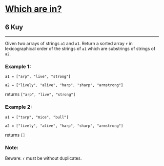 <h1><a href="https://www.codewars.com/kata/550554fd08b86f84fe000a58">Which are in?</a></h1>
<h2>6 Kuy</h2>
<hr>
<p>Given two arrays of strings <code>a1</code> and <code>a1</code>. Return a sorted array <code>r</code> 
in lexicographical order of the strings of <code>a1</code> which are substrings of strings of <code>a2</code>.</p>
<h3>Example 1:</h3>
<p><code>a1 = ["arp", "live", "strong"]</code></p>
<p><code>a2 = ["lively", "alive", "harp", "sharp", "armstrong"]</code></p>
<p>returns <code>["arp", "live", "strong"]</code></p>
<h3>Example 2:</h3>
<p><code>a1 = ["tarp", "mice", "bull"]</code></p>
<p><code>a2 = ["lively", "alive", "harp", "sharp", "armstrong"]</code></p>
<p>returns <code>[]</code></p>
<h3>Note:</h3>
<p>Beware: <code>r</code> must be without duplicates.</p>